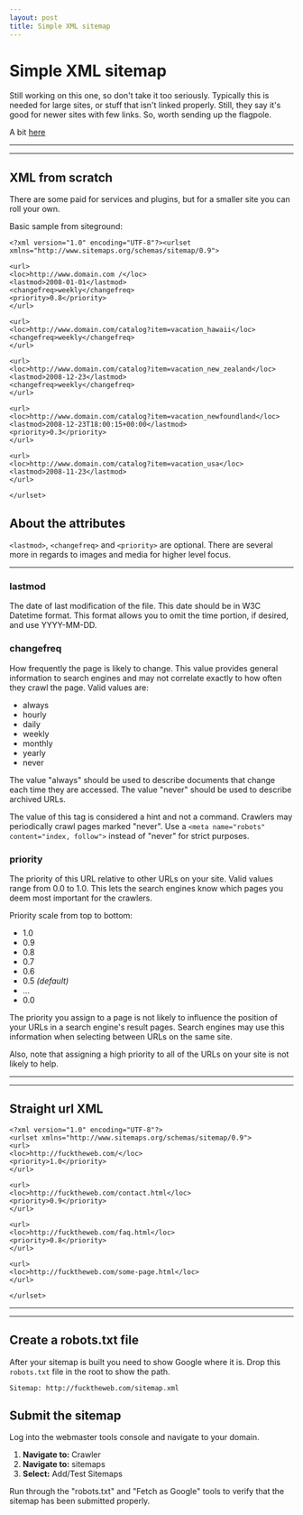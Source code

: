 ```yaml
---
layout: post
title: Simple XML sitemap
---
```


# Simple XML sitemap

Still working on this one, so don't take it too seriously. Typically this is needed for large sites, or stuff that isn't linked properly. Still, they say it's good for newer sites with few links. So, worth sending up the flagpole.

A bit [here](http://www.sitemaps.org/protocol.html)

***
<hr class="rule">

## XML from scratch

There are some paid for services and plugins, but for a smaller site you can roll your own.

Basic sample from siteground:

    <?xml version="1.0" encoding="UTF-8"?><urlset xmlns="http://www.sitemaps.org/schemas/sitemap/0.9">

    <url>
    <loc>http://www.domain.com /</loc>
    <lastmod>2008-01-01</lastmod>
    <changefreq>weekly</changefreq>
    <priority>0.8</priority>
    </url>

    <url>
    <loc>http://www.domain.com/catalog?item=vacation_hawaii</loc>
    <changefreq>weekly</changefreq>
    </url>

    <url>
    <loc>http://www.domain.com/catalog?item=vacation_new_zealand</loc>
    <lastmod>2008-12-23</lastmod>
    <changefreq>weekly</changefreq>
    </url>

    <url>
    <loc>http://www.domain.com/catalog?item=vacation_newfoundland</loc>
    <lastmod>2008-12-23T18:00:15+00:00</lastmod>
    <priority>0.3</priority>
    </url>

    <url>
    <loc>http://www.domain.com/catalog?item=vacation_usa</loc>
    <lastmod>2008-11-23</lastmod>
    </url>

    </urlset>

## About the attributes

`<lastmod>`, `<changefreq>` and `<priority>` are optional. There are several more in regards to images and media for higher level focus.

***

### lastmod

The date of last modification of the file. This date should be in W3C Datetime format. This format allows you to omit the time portion, if desired, and use YYYY-MM-DD.


### changefreq

How frequently the page is likely to change. This value provides general information to search engines and may not correlate exactly to how often they crawl the page. Valid values are:

+ always
+ hourly
+ daily
+ weekly
+ monthly
+ yearly
+ never

The value "always" should be used to describe documents that change each time they are accessed. The value "never" should be used to describe archived URLs.

The value of this tag is considered a hint and not a command. Crawlers may periodically crawl pages marked "never". Use a `<meta name="robots" content="index, follow">` instead of "never" for strict purposes.

### priority

The priority of this URL relative to other URLs on your site. Valid values range from 0.0 to 1.0. This lets the search engines know which pages you deem most important for the crawlers.

Priority scale from top to bottom:

+ 1.0
+ 0.9
+ 0.8
+ 0.7
+ 0.6
+ 0.5 *(default)*
+ ...
+ 0.0

The priority you assign to a page is not likely to influence the position of your URLs in a search engine's result pages. Search engines may use this information when selecting between URLs on the same site.

Also, note that assigning a high priority to all of the URLs on your site is not likely to help.

***
<hr class="rule">

## Straight url XML

    <?xml version="1.0" encoding="UTF-8"?>
    <urlset xmlns="http://www.sitemaps.org/schemas/sitemap/0.9">
    <url>
    <loc>http://fucktheweb.com/</loc>
    <priority>1.0</priority>
    </url>

    <url>
    <loc>http://fucktheweb.com/contact.html</loc>
    <priority>0.9</priority>
    </url>

    <url>
    <loc>http://fucktheweb.com/faq.html</loc>
    <priority>0.8</priority>
    </url>

    <url>
    <loc>http://fucktheweb.com/some-page.html</loc>
    </url>

    </urlset>

***
<hr class="rule">

## Create a robots.txt file

After your sitemap is built you need to show Google where it is. Drop this `robots.txt` file in the root to show the path.

    Sitemap: http://fucktheweb.com/sitemap.xml

## Submit the sitemap

Log into the webmaster tools console and navigate to your domain.

1. **Navigate to:** Crawler
2. **Navigate to:** sitemaps
3. **Select:** Add/Test Sitemaps

Run through the "robots.txt" and "Fetch as Google" tools to verify that the sitemap has been submitted properly.
